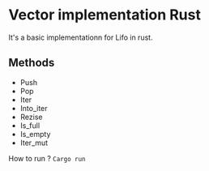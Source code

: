 # Vector implementation Rust

It's a basic implementationn for Lifo in rust.

## Methods
- Push
- Pop
- Iter
- Into_iter
- Rezise
- Is_full
- Is_empty
- Iter_mut

How to run ?
`Cargo run`
